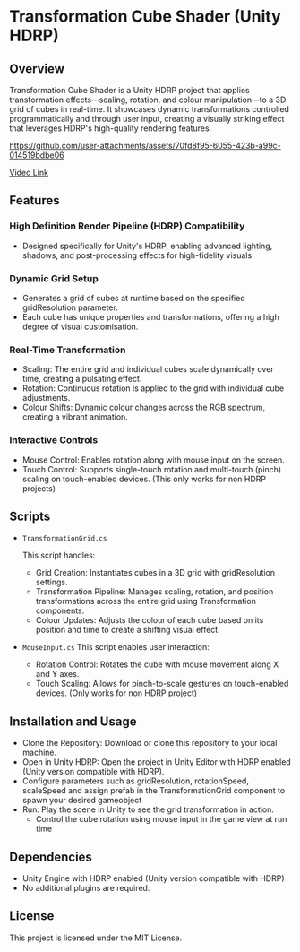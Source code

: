 # Transformation Cube Shader (Unity HDRP)
## Overview
Transformation Cube Shader is a Unity HDRP project that applies transformation effects—scaling, rotation, and colour manipulation—to a 3D grid of cubes in real-time. It showcases dynamic transformations controlled programmatically and through user input, creating a visually striking effect that leverages HDRP's high-quality rendering features.

https://github.com/user-attachments/assets/70fd8f95-6055-423b-a99c-014519bdbe06

[Video Link](https://youtu.be/PaRDc6INBPk)

## Features
### High Definition Render Pipeline (HDRP) Compatibility
* Designed specifically for Unity's HDRP, enabling advanced lighting, shadows, and post-processing effects for high-fidelity visuals.

### Dynamic Grid Setup
* Generates a grid of cubes at runtime based on the specified gridResolution parameter.
* Each cube has unique properties and transformations, offering a high degree of visual customisation.

### Real-Time Transformation
* Scaling: The entire grid and individual cubes scale dynamically over time, creating a pulsating effect.
* Rotation: Continuous rotation is applied to the grid with individual cube adjustments.
* Colour Shifts: Dynamic colour changes across the RGB spectrum, creating a vibrant animation.

### Interactive Controls
* Mouse Control: Enables rotation along with mouse input on the screen.
* Touch Control: Supports single-touch rotation and multi-touch (pinch) scaling on touch-enabled devices. (This only works for non HDRP projects)

## Scripts
* `TransformationGrid.cs`

  This script handles:

  * Grid Creation: Instantiates cubes in a 3D grid with gridResolution settings.
  * Transformation Pipeline: Manages scaling, rotation, and position transformations across the entire grid using Transformation components.
  * Colour Updates: Adjusts the colour of each cube based on its position and time to create a shifting visual effect.

* `MouseInput.cs`
  This script enables user interaction:
  
  * Rotation Control: Rotates the cube with mouse movement along X and Y axes.
  * Touch Scaling: Allows for pinch-to-scale gestures on touch-enabled devices. (Only works for non HDRP project)
  
## Installation and Usage
* Clone the Repository: Download or clone this repository to your local machine.
* Open in Unity HDRP: Open the project in Unity Editor with HDRP enabled (Unity version compatible with HDRP).
* Configure parameters such as gridResolution, rotationSpeed, scaleSpeed and assign prefab in the TransformationGrid component to spawn your desired gameobject 
* Run: Play the scene in Unity to see the grid transformation in action.
    * Control the cube rotation using mouse input in the game view at run time

## Dependencies
* Unity Engine with HDRP enabled (Unity version compatible with HDRP)
* No additional plugins are required.
## License
This project is licensed under the MIT License.
